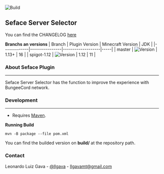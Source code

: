 ![Build](https://github.com/Seface-Blocks/seface-server-selector/workflows/Build/badge.svg)

## Seface Server Selector
You can find the CHANGELOG [here](CHANGELOG.md)

**Branchs an versions**
| Branch      | Plugin Version | Minecraft Version | JDK |
|-------------|----------------|-------------------|-----|
| master      | ![Version](https://img.shields.io/badge/stable-1.1.0-blueviolet)         | 1.13+             | 16  |
| spigot-1.12 | ![Version](https://img.shields.io/badge/stable-1.1.0-blueviolet)         | 1.12              | 11  |

### About Seface Plugin
---
Seface Server Selector has the function to improve the experience with BungeeCord network. 

### Development
---

* Requires [Maven](https://maven.apache.org).

**Running Build**
```batch
mvn -B package --file pom.xml
```

You can find the builded version on **build/** at the repository path.

### Contact

Leonardo Luiz Gava - [@llgava](https://twitter.com/llgava "Leonardo Luiz Gava • Twitter") - <llgavamt@gmail.com>
